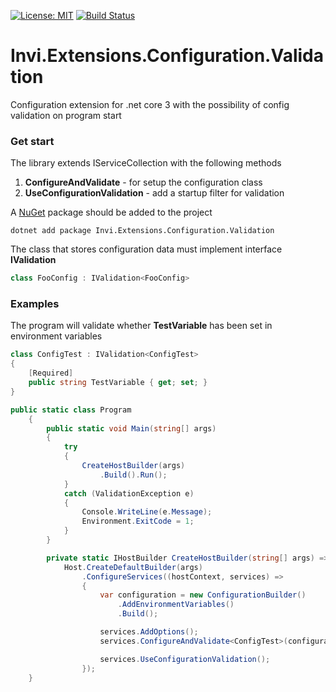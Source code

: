 [![License: MIT](https://img.shields.io/badge/License-MIT-yellow.svg)](https://opensource.org/licenses/MIT) [![Build Status](https://dev.azure.com/mwosz/Invi/_apis/build/status/Invi.Extensions.Configuration.Validation?branchName=master)](https://dev.azure.com/mwosz/Invi/_build/latest?definitionId=2&branchName=master)

# Invi.Extensions.Configuration.Validation

Configuration extension for .net core 3 with the possibility of config validation 
on program start

### Get start

The library extends IServiceCollection with the following methods
1.  **ConfigureAndValidate** - for setup the configuration class
2.  **UseConfigurationValidation** - add a startup filter for validation

A [NuGet](https://www.nuget.org/packages/Invi.Extensions.Configuration.Validation/) package should be added to the project 
```
dotnet add package Invi.Extensions.Configuration.Validation
```

The class that stores configuration data must implement interface **IValidation**

```c#
class FooConfig : IValidation<FooConfig>
```

### Examples

The program will validate whether **TestVariable** has been set in environment variables

```c#
class ConfigTest : IValidation<ConfigTest>
{
    [Required]
    public string TestVariable { get; set; }
}
```

```c#
public static class Program
    {
        public static void Main(string[] args)
        {
            try
            {
                CreateHostBuilder(args)
                    .Build().Run();
            }
            catch (ValidationException e)
            {
                Console.WriteLine(e.Message);
                Environment.ExitCode = 1;
            }
        }

        private static IHostBuilder CreateHostBuilder(string[] args) =>
            Host.CreateDefaultBuilder(args)
                .ConfigureServices((hostContext, services) =>
                {
                    var configuration = new ConfigurationBuilder()
                        .AddEnvironmentVariables()
                        .Build();

                    services.AddOptions();
                    services.ConfigureAndValidate<ConfigTest>(configuration);

                    services.UseConfigurationValidation();
                });
    }
```